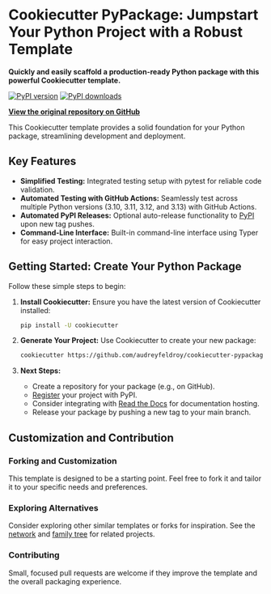 # Cookiecutter PyPackage: Jumpstart Your Python Project with a Robust Template

**Quickly and easily scaffold a production-ready Python package with this powerful Cookiecutter template.**

[![PyPI version](https://img.shields.io/pypi/v/cookiecutter-pypackage.svg)](https://pypi.python.org/pypi/cookiecutter-pypackage)
[![PyPI downloads](https://img.shields.io/pypi/dm/cookiecutter-pypackage.svg)](https://pypi.python.org/pypi/cookiecutter-pypackage)

**[View the original repository on GitHub](https://github.com/audreyfeldroy/cookiecutter-pypackage)**

This Cookiecutter template provides a solid foundation for your Python package, streamlining development and deployment.

## Key Features

*   **Simplified Testing:** Integrated testing setup with pytest for reliable code validation.
*   **Automated Testing with GitHub Actions:**  Seamlessly test across multiple Python versions (3.10, 3.11, 3.12, and 3.13) with GitHub Actions.
*   **Automated PyPI Releases:** Optional auto-release functionality to [PyPI](https://pypi.python.org/pypi) upon new tag pushes.
*   **Command-Line Interface:** Built-in command-line interface using Typer for easy project interaction.

## Getting Started:  Create Your Python Package

Follow these simple steps to begin:

1.  **Install Cookiecutter:** Ensure you have the latest version of Cookiecutter installed:

    ```bash
    pip install -U cookiecutter
    ```

2.  **Generate Your Project:** Use Cookiecutter to create your new package:

    ```bash
    cookiecutter https://github.com/audreyfeldroy/cookiecutter-pypackage.git
    ```

3.  **Next Steps:**

    *   Create a repository for your package (e.g., on GitHub).
    *   [Register](https://packaging.python.org/tutorials/packaging-projects/#uploading-the-distribution-archives) your project with PyPI.
    *   Consider integrating with [Read the Docs](https://readthedocs.io/) for documentation hosting.
    *   Release your package by pushing a new tag to your main branch.

## Customization and Contribution

### Forking and Customization

This template is designed to be a starting point.  Feel free to fork it and tailor it to your specific needs and preferences.

### Exploring Alternatives

Consider exploring other similar templates or forks for inspiration. See the [network](https://github.com/audreyfeldroy/cookiecutter-pypackage/network) and [family tree](https://github.com/audreyfeldroy/cookiecutter-pypackage/network/members) for related projects.

### Contributing

Small, focused pull requests are welcome if they improve the template and the overall packaging experience.